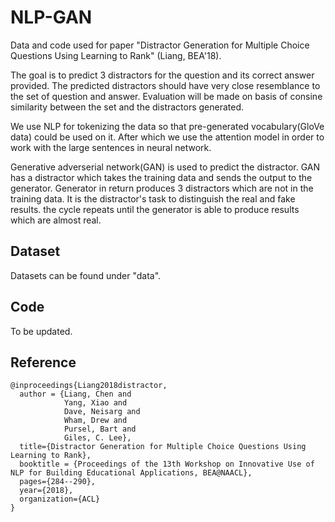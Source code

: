 # NLP-GAN

Data and code used for paper "Distractor Generation for Multiple Choice Questions Using Learning to Rank" (Liang, BEA'18). 

The goal is to predict 3 distractors for the question and its correct answer provided. The predicted distractors should have very close resemblance to the set of question and answer. Evaluation will be made on basis of consine similarity between the set and the distractors generated.

We use NLP for tokenizing the data so that pre-generated vocabulary(GloVe data) could be used on it. After which we use the attention model in order to work with the large sentences in neural network. 

Generative adverserial network(GAN) is used to predict the distractor. GAN has a distractor which takes the training data and sends the output to the generator. Generator in return produces 3 distractors which are not in the training data. It is the distractor's task to distinguish the real and fake results. the cycle repeats until the generator is able to produce results which are almost real.
## Dataset
Datasets can be found under "data".

## Code
To be updated.

## Reference
```
@inproceedings{Liang2018distractor,
  author = {Liang, Chen and
            Yang, Xiao and
            Dave, Neisarg and
            Wham, Drew and
            Pursel, Bart and
            Giles, C. Lee},
  title={Distractor Generation for Multiple Choice Questions Using Learning to Rank},
  booktitle = {Proceedings of the 13th Workshop on Innovative Use of NLP for Building Educational Applications, BEA@NAACL},
  pages={284--290},
  year={2018},
  organization={ACL}
}
```
